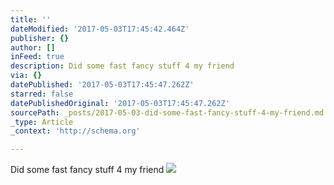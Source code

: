 ```yaml
---
title: ''
dateModified: '2017-05-03T17:45:42.464Z'
publisher: {}
author: []
inFeed: true
description: Did some fast fancy stuff 4 my friend
via: {}
datePublished: '2017-05-03T17:45:47.262Z'
starred: false
datePublishedOriginal: '2017-05-03T17:45:47.262Z'
sourcePath: _posts/2017-05-03-did-some-fast-fancy-stuff-4-my-friend.md
_type: Article
_context: 'http://schema.org'

---
```

Did some fast fancy stuff 4 my friend
![](https://the-grid-user-content.s3-us-west-2.amazonaws.com/a6e32d82-5a5b-4e7b-9abb-4bb4dcd071de.jpg)